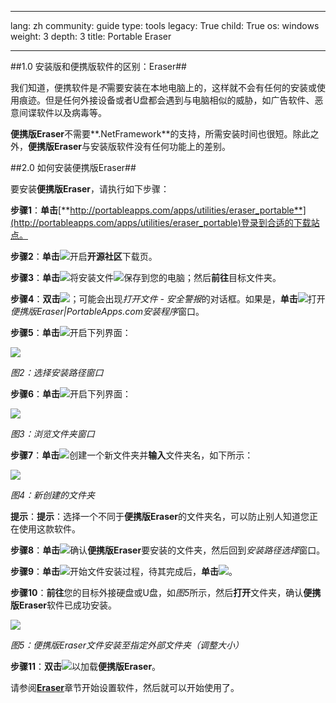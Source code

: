 

---

lang: zh
community: guide
type: tools
legacy: True
child: True
os: windows
weight: 3
depth: 3
title: Portable Eraser

---

##1.0 安装版和便携版软件的区别：Eraser##

我们知道，便携软件是*不*需要安装在本地电脑上的，这样就不会有任何的安装或使用痕迹。但是任何外接设备或者U盘都会遇到与电脑相似的威胁，如广告软件、恶意间谍软件以及病毒等。

**便携版Eraser**不需要**.NetFramework**的支持，所需安装时间也很短。除此之外，**便携版Eraser**与安装版软件没有任何功能上的差别。

##2.0 如何安装便携版Eraser##

要安装**便携版Eraser**，请执行如下步骤：

**步骤1**：**单击**[**http://portableapps.com/apps/utilities/eraser_portable**](http://portableapps.com/apps/utilities/eraser_portable)登录到合适的下载站点。

**步骤2**：**单击**![](/sbox/screen/eraserportable-zh/01.png)开启**开源社区**下载页。

**步骤3**：**单击**![](/sbox/screen/eraserportable-zh/02.png)将安装文件![](/sbox/screen/eraserportable-zh/03.png)保存到您的电脑；然后**前往**目标文件夹。

**步骤4**：**双击**![](/sbox/screen/eraserportable-zh/03.png)；可能会出现*打开文件 - 安全警报*的对话框。如果是，**单击**![](/sbox/screen/eraserportable-zh/04.png)打开*便携版Eraser|PortableApps.com安装程序*窗口。

**步骤5**：**单击**![](/sbox/screen/eraserportable-zh/06.png)开启下列界面：

![](/sbox/screen/eraserportable-zh/07.png)

*图2：选择安装路径窗口*

**步骤6**：**单击**![](/sbox/screen/eraserportable-zh/08.png)开启下列界面：

![](/sbox/screen/eraserportable-zh/09.png)

*图3：浏览文件夹窗口*

**步骤7**：**单击**![](/sbox/screen/eraserportable-zh/10.png)创建一个新文件夹并**输入**文件夹名，如下所示：

![](/sbox/screen/eraserportable-zh/11.png)

*图4：新创建的文件夹*

**提示**：**提示**：选择一个不同于**便携版Eraser**的文件夹名，可以防止别人知道您正在使用这款软件。

**步骤8**：**单击**![](/sbox/screen/eraserportable-zh/12.png)确认**便携版Eraser**要安装的文件夹，然后回到*安装路径选择*窗口。

**步骤9**：**单击**![](/sbox/screen/eraserportable-zh/13.png)开始文件安装过程，待其完成后，**单击**![](/sbox/screen/eraserportable-zh/14.png)。

**步骤10**：**前往**您的目标外接硬盘或U盘，如*图5*所示，然后**打开**文件夹，确认**便携版Eraser**软件已成功安装。

![](/sbox/screen/eraserportable-zh/15.png)

*图5：便携版Eraser文件安装至指定外部文件夹（调整大小）*

**步骤11**：**双击**![](/sbox/screen/eraserportable-zh/16.png)以加载**便携版Eraser**。

请参阅[**Eraser**](/zh/eraser)章节开始设置软件，然后就可以开始使用了。


